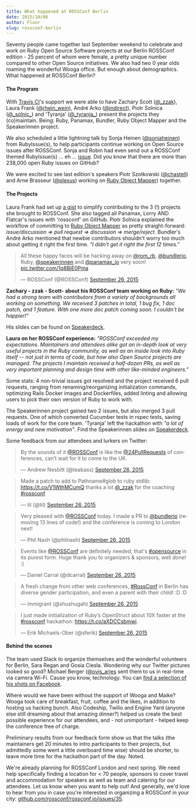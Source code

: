 ```yaml
---
title: What happened at ROSSConf Berlin
date: 2015/10/06
author: Floor
slug: rossconf-berlin
---
```


Seventy people came together last September weekend to celebrate and work on Ruby Open Source Software projects at our Berlin ROSSConf edition - 25 percent of whom were female, a pretty unique number compared to other Open Source initiatives. We also had two 0 year olds roaming the wonderful Wooga office. But enough about demographics. What happened at ROSSConf Berlin?

#### The Program

With [Travis CI](https://travis-ci.org/)'s support we were able to have Zachary Scott ([@\_zzak](http://www.twitter.com/_zzak)), Laura Frank ([@rhein_wein](http://www.twitter.com/rhein_wein)), André Arko ([@indirect](http://www.twitter.com/indirect)), Piotr Solnica ([@\_solnic\_](http://www.twitter.com/_solnic_)) and 'Tyranja' ([@\_tyranja\_](http://www.twitter.com/_tyranja_)) present the projects they (co)maintain. Being: Ruby, Panamax, Bundler, Ruby Object Mapper and the Speakerinnen project.   

We also scheduled a little lightning talk by Sonja Heinen ([@sonjaheinen](http://www.twitter.com/sonjaheinen)) from RubyIssue(s), to help participants continue working on Open Source issues after ROSSConf. Sonja and Robin had even send out a ROSSConf themed RubyIssue(s) ... eh ... [issue](https://rubyissues.ongoodbits.com/2015/09/26/6). Did you know that there are more than 238,000 open Ruby issues on GitHub?

We were excited to see last edition's speakers Piotr Szotkowski ([@chastell](http://www.twitter.com/)) and Arne Brasseur ([@plexus](http://www.twitter.com/)) working on [Ruby Object Mapper](http://www.twitter.com/rom_rb)) together.

#### The Projects

Laura Frank had set up [a gist](http://tinyurl.com/rossconf) to simplify contributing to the 3 (!) projects she brought to ROSSConf. She also tagged all Panamax, Lorry AND Flatcar's issues with 'rossconf' on GitHub. Piotr Solnica explained the workflow of committing to [Ruby Object Mapper](https://github.com/rom-rb) as pretty straight-forward: *issue/discussion => pull request => discussion => merge/reject*. Bundler's André Arko mentioned that newbie contributors shouldn't worry too much about getting it right the first time. *"I didn't get it right the first 12 times."*

<blockquote class="twitter-tweet" lang="en"><p lang="en" dir="ltr">All these happy faces will be hacking away on <a href="https://twitter.com/rom_rb">@rom_rb</a>, <a href="https://twitter.com/bundlerio">@bundlerio</a>, Ruby, <a href="https://twitter.com/speakerinnen">@speakerinnen</a> and <a href="https://twitter.com/panamax_io">@panamax_io</a> very soon! <a href="http://t.co/1q8BjE0Pma">pic.twitter.com/1q8BjE0Pma</a></p>&mdash; ROSSConf (@ROSSConf) <a href="https://twitter.com/ROSSConf/status/647762966172057600">September 26, 2015</a></blockquote>
<script async src="//platform.twitter.com/widgets.js" charset="utf-8"></script>

**Zachary - zzak - Scott- about his ROSSConf team working on Ruby:**
*"We had a strong team with contributors from a variety of backgrounds all working on something. We received 3 patches in total, 1 bug fix, 1 doc patch, and 1 feature. With one more doc patch coming soon. I couldn't be happier!"*

His slides can be found on [Speakerdeck](https://speakerdeck.com/zzak/rossconf-contributing-to-ruby-and-ruby-openssl).

**Laura on her ROSSConf experience:**
*"ROSSConf exceeded my expectations. Maintainers and attendees alike got an in-depth look at very useful projects in the Ruby community, as well as an inside look into Ruby itself -- not just in terms of code, but how also Open Source projects are managed. The projects I maintain received a half-dozen PRs, as well as very important planning and design time with other like-minded engineers."*

Some stats: 4 non-trivial issues got resolved and the project received 6 pull requests, ranging from renaming/reorganizing initialization commands, optimizing Rails Docker images and Dockerfiles, added linting and allowing users to pick their own version of Ruby to work with.

The Speakerinnen project gained two 2 issues, but also merged 3 pull requests. One of which converted Cucumber tests in rspec tests, saving loads of work for the core team. 'Tyranja' left the hackathon with *"a lot of energy and new motivation"*. Find the Speakerinnen slides on [Speakerdeck](https://speakerdeck.com/tyranja/rossconf-2015-speakerinnen).

Some feedback from our attendees and lurkers on Twitter:

<blockquote class="twitter-tweet" lang="en"><p lang="en" dir="ltr">By the sounds of it <a href="https://twitter.com/ROSSConf">@ROSSConf</a> is like the <a href="https://twitter.com/24PullRequests">@24PullRequests</a> of conferences, can’t wait for it to come to the UK.</p>&mdash; Andrew Nesbitt (@teabass) <a href="https://twitter.com/teabass/status/647877935672725504">September 26, 2015</a></blockquote>
<script async src="//platform.twitter.com/widgets.js" charset="utf-8"></script>

<blockquote class="twitter-tweet" lang="en"><p lang="en" dir="ltr">Made a patch to add to Pathname#glob to ruby stdlib: <a href="https://t.co/V1WthMCumQ">https://t.co/V1WthMCumQ</a> thanks a lot <a href="https://twitter.com/_zzak">@_zzak</a> for the coaching <a href="https://twitter.com/hashtag/rossconf?src=hash">#rossconf</a></p>&mdash; til (@til) <a href="https://twitter.com/til/status/647817825961295872">September 26, 2015</a></blockquote>
<script async src="//platform.twitter.com/widgets.js" charset="utf-8"></script>

<blockquote class="twitter-tweet" lang="en"><p lang="en" dir="ltr">Very pleased with <a href="https://twitter.com/ROSSConf">@ROSSConf</a> today. I made a PR to <a href="https://twitter.com/bundlerio">@bundlerio</a> (removing 13 lines of code!) and the conference is coming to London next!</p>&mdash; Phil Nash (@philnash) <a href="https://twitter.com/philnash/status/647854392281055232">September 26, 2015</a></blockquote>
<script async src="//platform.twitter.com/widgets.js" charset="utf-8"></script>

<blockquote class="twitter-tweet" lang="en"><p lang="en" dir="ltr">Events like <a href="https://twitter.com/ROSSConf">@ROSSConf</a> are definitely needed, that&#39;s <a href="https://twitter.com/hashtag/opensource?src=hash">#opensource</a> in its purest form. Huge thank you to organizers &amp; sponsors, well done! :)</p>&mdash; Daniel Carral (@dcarral) <a href="https://twitter.com/dcarral/status/647853953829498880">September 26, 2015</a></blockquote>
<script async src="//platform.twitter.com/widgets.js" charset="utf-8"></script>

<blockquote class="twitter-tweet" lang="en"><p lang="en" dir="ltr">A fresh change from other web conferences, <a href="https://twitter.com/hashtag/RossConf?src=hash">#RossConf</a> in Berlin has diverse gender participation, and even a parent with their child! :D :D</p>&mdash; immigrant (@shushugah) <a href="https://twitter.com/shushugah/status/647704069440712704">September 26, 2015</a></blockquote>
<script async src="//platform.twitter.com/widgets.js" charset="utf-8"></script>

<blockquote class="twitter-tweet" lang="en"><p lang="en" dir="ltr">I just made initialization of Ruby’s OpenStruct about 10X faster at the <a href="https://twitter.com/hashtag/rossconf?src=hash">#rossconf</a> hackathon: <a href="https://t.co/aXDCCsbmwi">https://t.co/aXDCCsbmwi</a>.</p>&mdash; Erik Michaels-Ober (@sferik) <a href="https://twitter.com/sferik/status/647803343931314177">September 26, 2015</a></blockquote>
<script async src="//platform.twitter.com/widgets.js" charset="utf-8"></script>

#### Behind the scenes

The team used Slack to organize themselves and the wonderful volunteers for Berlin, Sara Regan and Gosia Ciesla. Wondering why our Twitter pictures looked so good? Michael Berger ([@ovis_arjes](http://www.twitter.com/ovis_arjes) sent them to us in real-time via camera Wi-Fi. Cause you know, technology. You can [find a selection of his shots on Facebook](https://www.facebook.com/media/set/?set=a.630457850428899.1073741829.544720819002603&type=3).

Where would we have been without the support of Wooga and Maike? Wooga took care of breakfast, fruit, coffee and the likes, in addition to hosting us hacking bunch. Also Codeship, Twilio and Engine Yard (anyone else still dreaming about that amazing dinner?) helped us create the best possible experience for our attendees, and - not unimportant - helped keep the conference free of charge.

Preliminary results from our feedback form show us that the talks (the maintainers get 20 minutes to intro participants to their projects, but admittedly some went a little overboard time wise) should be shorter, to leave more time for the hackathon part of the day. Noted.

We're already planning for ROSSConf London and next spring. We need help specifically finding a location for < 70 people, sponsors to cover travel and accommodation for speakers as well as team and catering for our attendees. Let us know when you want to help out! And generally, we'd love to hear from you in case you're interested in organizing a ROSSConf in your city: [github.com/rossconf/rossconf.io/issues/35](https://github.com/rossconf/rossconf.io/issues/35).
